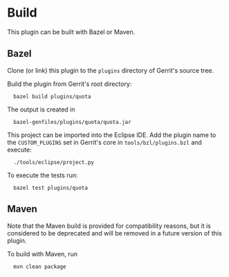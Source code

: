 Build
=====

This plugin can be built with Bazel or Maven.

Bazel
----

Clone (or link) this plugin to the `plugins` directory of Gerrit's source tree.

Build the plugin from Gerrit's root directory:

```
  bazel build plugins/quota
```

The output is created in

```
  bazel-genfiles/plugins/quota/quota.jar
```

This project can be imported into the Eclipse IDE.
Add the plugin name to the `CUSTOM_PLUGINS` set in Gerrit's core in `tools/bzl/plugins.bzl`
and execute:

```
  ./tools/eclipse/project.py
```

To execute the tests run:

```
  bazel test plugins/quota
```

Maven
-----

Note that the Maven build is provided for compatibility reasons, but
it is considered to be deprecated and will be removed in a future
version of this plugin.

To build with Maven, run

```
  mvn clean package
```

